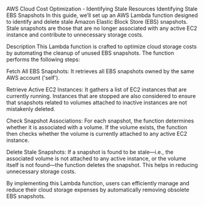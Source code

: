 AWS Cloud Cost Optimization - Identifying Stale Resources
Identifying Stale EBS Snapshots
In this guide, we’ll set up an AWS Lambda function designed to identify and delete stale Amazon Elastic Block Store (EBS) snapshots. Stale snapshots are those that are no longer associated with any active EC2 instance and contribute to unnecessary storage costs.

Description
This Lambda function is crafted to optimize cloud storage costs by automating the cleanup of unused EBS snapshots. The function performs the following steps:

Fetch All EBS Snapshots: It retrieves all EBS snapshots owned by the same AWS account ('self').

Retrieve Active EC2 Instances: It gathers a list of EC2 instances that are currently running. Instances that are stopped are also considered to ensure that snapshots related to volumes attached to inactive instances are not mistakenly deleted.

Check Snapshot Associations: For each snapshot, the function determines whether it is associated with a volume. If the volume exists, the function then checks whether the volume is currently attached to any active EC2 instance.

Delete Stale Snapshots: If a snapshot is found to be stale—i.e., the associated volume is not attached to any active instance, or the volume itself is not found—the function deletes the snapshot. This helps in reducing unnecessary storage costs.

By implementing this Lambda function, users can efficiently manage and reduce their cloud storage expenses by automatically removing obsolete EBS snapshots.


